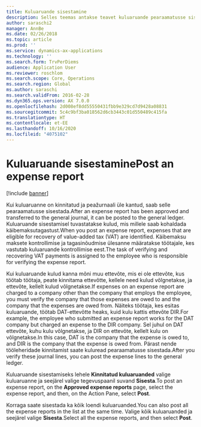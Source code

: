 ```yaml
---
title: Kuluaruande sisestamine
description: Selles teemas antakse teavet kuluaruande pearaamatusse sisestamise kohta.
author: saraschi2
manager: AnnBe
ms.date: 02/26/2018
ms.topic: article
ms.prod: ''
ms.service: dynamics-ax-applications
ms.technology: ''
ms.search.form: TrvPerDiems
audience: Application User
ms.reviewer: roschlom
ms.search.scope: Core, Operations
ms.search.region: Global
ms.author: saraschi
ms.search.validFrom: 2016-02-28
ms.dyn365.ops.version: AX 7.0.0
ms.openlocfilehash: 2d008ef8dd55550431fbb9e329cd7d9428a08831
ms.sourcegitcommit: 5c4c9bf3ba018562d6cb3443c01d550489c415fa
ms.translationtype: HT
ms.contentlocale: et-EE
ms.lasthandoff: 10/16/2020
ms.locfileid: "4075102"
---
```

# <a name="post-an-expense-report"></a><span data-ttu-id="4bb4f-103">Kuluaruande sisestamine</span><span class="sxs-lookup"><span data-stu-id="4bb4f-103">Post an expense report</span></span>

[!include [banner](../includes/banner.md)]

<span data-ttu-id="4bb4f-104">Kui kuluaruanne on kinnitatud ja peažurnaali üle kantud, saab selle pearaamatusse sisestada.</span><span class="sxs-lookup"><span data-stu-id="4bb4f-104">After an expense report has been approved and transferred to the general journal, it can be posted to the general ledger.</span></span> <span data-ttu-id="4bb4f-105">Kuluaruande sisestamisel tuvastatakse kulud, mis millele saab kohaldada käibemaksutagastust.</span><span class="sxs-lookup"><span data-stu-id="4bb4f-105">When you post an expense report, expenses that are eligible for recovery of value-added tax (VAT) are identified.</span></span> <span data-ttu-id="4bb4f-106">Käibemaksu maksete kontrollimise ja tagasinõudmise ülesanne määratakse töötajale, kes vastutab kuluaruande kontrollimise eest.</span><span class="sxs-lookup"><span data-stu-id="4bb4f-106">The task of verifying and recovering VAT payments is assigned to the employee who is responsible for verifying the expense report.</span></span>

<span data-ttu-id="4bb4f-107">Kui kuluaruande kulud kanna mõni muu ettevõte, mis ei ole ettevõte, kus töötab töötaja, peate kinnitama ettevõtte, kellele need kulud võlgnetakse, ja ettevõte, kellelt kulud võlgnetakse.</span><span class="sxs-lookup"><span data-stu-id="4bb4f-107">If expenses on an expense report are charged to a company other than the company that employs the employee, you must verify the company that those expenses are owed to and the company that the expenses are owed from.</span></span> <span data-ttu-id="4bb4f-108">Näiteks töötaja, kes esitas kuluaruande, töötab DAT-ettevõtte heaks, kuid kulu kattis ettevõte DIR.</span><span class="sxs-lookup"><span data-stu-id="4bb4f-108">For example, the employee who submitted an expense report works for the DAT company but charged an expense to the DIR company.</span></span> <span data-ttu-id="4bb4f-109">Sel juhul on DAT ettevõte, kuhu kulu võlgnetakse, ja DIR on ettevõte, kellelt kulu on võlgnetakse.</span><span class="sxs-lookup"><span data-stu-id="4bb4f-109">In this case, DAT is the company that the expense is owed to, and DIR is the company that the expense is owed from.</span></span> <span data-ttu-id="4bb4f-110">Pärast nende tööleheridade kinnitamist saate kuluread pearaamatusse sisestada.</span><span class="sxs-lookup"><span data-stu-id="4bb4f-110">After you verify these journal lines, you can post the expense lines to the general ledger.</span></span>

<span data-ttu-id="4bb4f-111">Kuluaruande sisestamiseks lehele **Kinnitatud kuluaruanded** valige kuluaruanne ja seejärel valige tegevuspaanil suvand **Sisesta**.</span><span class="sxs-lookup"><span data-stu-id="4bb4f-111">To post an expense report, on the **Approved expense reports** page, select the expense report, and then, on the Action Pane, select **Post**.</span></span>

<span data-ttu-id="4bb4f-112">Korraga saate sisestada ka kõik loendi kuluaruanded.</span><span class="sxs-lookup"><span data-stu-id="4bb4f-112">You can also post all the expense reports in the list at the same time.</span></span> <span data-ttu-id="4bb4f-113">Valige kõik kuluaruanded ja seejärel valige **Sisesta**.</span><span class="sxs-lookup"><span data-stu-id="4bb4f-113">Select all the expense reports, and then select **Post**.</span></span>
